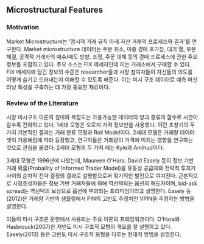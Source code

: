 ## Microstructural Features

### Motivation

Market Microstructure는 '명시적 거래 규칙 아래 자산 거래의 프로세스와 결과'를 연구한다. 
Market microstructure 데이터는 주문 취소, 이중 경매 호가창, 대기 열, 부분 체결, 공격적 거래자의 매수/매도 방향, 조정, 주문 대체 등의 경매 프로세스에 관한 주요 정보를 포함하고 있다.
주요 소스는 FIX 메세지인데 이는 거래소에서 구매할 수 있다. FIX 메세지에 담긴 정보의 수준은 researcher들과 시장 참여자들이 자신들의 의도를 어떻게 숨기고 드러내는지 이해할 수 있도록 해준다. 이는 미시 구조 데이터로 예측 머신러닝 특성을 구축하는 데 가장 중요한 재료이다.

### Review of the Literature

시장 미시구조 이론의 깊이와 복잡도는 가용가능한 데이터의 양과 종류의 함수로 시간이 갈수록 진화하고 있다. 1세대 모형은 오로지 가격 정보만을 사용했다. 이런 초창기의 두 가지 기본적인 결과는 거래 분류 모형과 Roll Model이다.
2세대 모델은 거래량 데이터셋이 가용해짐에 따라 등장했고, 연구자들은 거래량이 거격에 미치는 영향을 연구하는 것으로 관심을 옮겼다. 2세대 모형의 두 가지 예는 Kyle과 Amihud이다.

3세대 모형은 1996년에 나왔는데, Maureen O'Hara, David Easely 등이 정보 기반 거래 확률(Probaility of Informed Trader Model)을 유동성 공급자와 전략적 투자가 사이의 순차적 전략 결정의 결과로 설명함으로써 획기적인 발전으로 여겨진다.
근본적으로 시장조성자들은 정보 기반 거래자들에 의해 역선택되는 옵션의 매도자이며, bid-ask spread는 역선택의 보상으로 옵션에 부과되는 프리미엄이라고 설명한다.
Easely 등(2012)은 거래량 기반의 샘플링에서 PIN의 고빈도 추정치인 VPIN을 추정하는 방법을 설명한다.

이들이 미시 구조론 문헌에서 사용되는 주요 이론의 프레임워크이다. O'Hara와 Hasbrouck(2007)은 저빈도 미시 구조적 모형의 개요를 잘 설명하고 있다. Easely(2013) 등은 고빈도 미시 구조적 모형을 다루는 현대적 방법을 설명한다.
